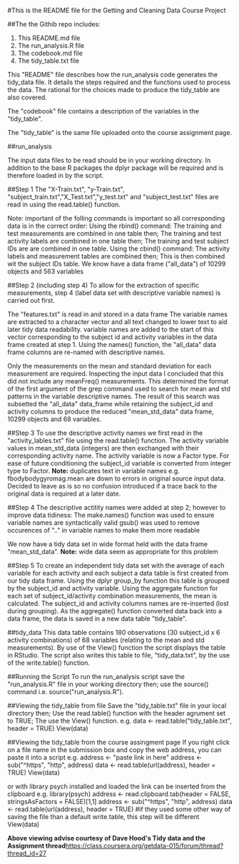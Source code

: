 #This is the README file for the Getting and Cleaning Data Course Project


##The the Githib repo includes:
1. This README.md file
2. The run_analysis.R file
3. The codebook.md file
4. The tidy_table.txt file

 
This "README" file describes how the run_analysis code generates the tidy_data file. It details the steps required and the functions used to process the data. The rational for the choices made to produce the tidy_table are also covered.

The "codebook" file contains a description of the variables in the "tidy_table".

The "tidy_table" is the same file uploaded onto the course assignment page.



##run_analysis

The input data files to be read should be in your working directory.
In addition to the base R packages the dplyr package will be required and is therefore loaded in by the script.

##Step 1
The "X-Train.txt", "y-Train.txt", "subject_train.txt","X_Test.txt","y_test.txt" and "subject_test.txt" files are read in using the read.table() function.

Note: important of the folling commands is important so all corresponding data is in the correct order:
Using the rbind() command:
The training and test measurements are combined in one table then;
The training and test activity labels are combined in one table then;
The training and test subject IDs are are combined in one table.
Using the cbind() command:
The activity labels and measurement tables are combined then;
This is then combined wit the subject IDs table.
We know have a data frame ("all_data") of 10299 objects and 563 variables 

##Step 2 (including step 4)
To allow for the extraction of specific measurements, step 4 (label data set with descriptive variable names) is carried out first.

The "features.txt" is read in and stored in a data frame
The variable names are extracted to a character vector and all text changed to lower text to aid later tidy data readability.
variable names are added to the start of this vector corresponding to the subject id and activity variables in the data frame created at step 1.
Using the names() function, the "all_data" data frame columns are re-named with descriptive names.

Only the measurements on the mean and standard deviation for each measurement are required. Inspecting the input data I concluded that this did not include any meanFreq() measurements. This determined the format of the first argument of the grep command used to search for mean and std patterns in the variable descriptive names. The result of this search was subsetted the "all_data" data_frame while retaining the subject_id and activity columns to produce the reduced "mean_std_data" data frame, 10299 objects and 68 variables.

   
##Step 3
To use the descriptive activity names we first read in the "activity_lables.txt" file using the read.table() function. The activity variable values in mean_std_data (integers) are then exchanged with their corresponding activity name. The activity variable is now a Factor type.
For ease of future conditioning the subject_id variable is converted from integer type to Factor. 
**Note:** duplicates text in variable names e.g. fbodybodygyromag.mean are down to errors in original source input data. Decided to leave as is so no confusion introduced if a trace back to the original data is required at a later date.

##Step 4
The descriptive actitity names were added at step 2; however to improve data tidiness:
The make.names() function was used to ensure variable names are syntactically valid
gsub() was used to remove occurences of ".." in variable names to make them more readable

We now have a tidy data set in wide format held with the data frame "mean_std_data".
**Note:** wide data seem as appropriate for this problem

##Step 5
To create an independent tidy data set with the average of each variable for each activity and each subject a data table is first created from our tidy data frame.
Using the dplyr group_by function this table is grouped by the subject_id and activity variable.
Using the aggregate function for each set of subject_id/activity combination measurements, the mean is calculated.
The subject_id and activity columns names are re-inserted (lost during grouping).
As the aggregate() function converted data back into a data frame, the data is saved in a new data table "tidy_table".

 
##tidy_data
This data table contains 180 observations (30 subject_id x 6 activity combinations) of 68 variables (relating to the mean and std measurements).
By use of the View() function the script displays the table in RStudio.
The script also writes this table to file, "tidy_data.txt", by the use of the write.table() function. 


##Running the Script
To run the run_analysis script save the "run_analysis.R" file in your working directory then;
use the source() command i.e. source("run_analysis.R").

##Viewing the tidy_table from file
Save the "tidy_table.txt" file in your local directory then;
Use the read.table() function with the header agrument set to TRUE;
The use the View() function.
e.g.
data <- read.table("tidy_table.txt", header = TRUE)
View(data)


##Viewing the tidy_table from the course assingment page
If you right click on a file name in the submission box and copy the web address, you can paste it into a script e.g.
address <- "paste link in here"
address <- sub("^https", "http", address)
data <- read.table(url(address), header = TRUE)
View(data)

or with library psych installed and loaded the link can be inserted from the clipboard e.g.
library(psych)
address <- read.clipboard.tab(header = FALSE, stringsAsFactors = FALSE)[1,1]
address <- sub("^https", "http", address)
data <- read.table(url(address), header = TRUE) #if they used some other way of saving the file than a default write.table, this step will be different
View(data)

**Above viewing advise courtesy of Dave Hood's Tidy data and the Assignment thread**https://class.coursera.org/getdata-015/forum/thread?thread_id=27
